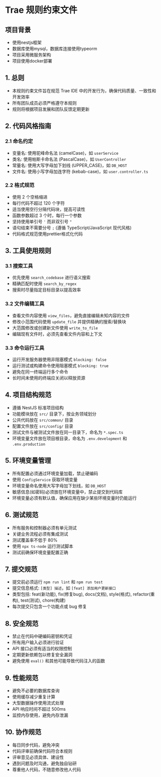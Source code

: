 # Trae 规则约束文件

## 项目背景
- 使用nestjs框架
- 数据库使用mysql，数据库连接使用typeorm
- 项目采用微服务架构
- 项目使用docker部署

## 1. 总则
- 本规则约束文件旨在规范 Trae IDE 中的开发行为，确保代码质量、一致性和开发效率
- 所有团队成员必须严格遵守本规则
- 规则将根据项目发展和团队反馈定期更新

## 2. 代码风格指南
### 2.1 命名约定
- 变量名: 使用驼峰命名法 (camelCase)，如 `userService`
- 类名: 使用帕斯卡命名法 (PascalCase)，如 `UserController`
- 常量名: 使用大写字母加下划线 (UPPER_CASE)，如 `DB_HOST`
- 文件名: 使用小写字母加连字符 (kebab-case)，如 `user.controller.ts`

### 2.2 格式规范
- 使用 2 个空格缩进
- 每行代码不超过 120 个字符
- 适当使用空行分隔代码块，提高可读性
- 函数参数超过 3 个时，每行一个参数
- 坚持使用单引号 `'` 而非双引号 `"`
- 语句结束不需要分号 `;` (遵循 TypeScript/JavaScript 现代风格)
- 代码格式规范使用prettier格式化代码

## 3. 工具使用规则
### 3.1 搜索工具
- 优先使用 `search_codebase` 进行语义搜索
- 精确匹配时使用 `search_by_regex`
- 搜索时尽量指定目标目录以提高效率

### 3.2 文件编辑工具
- 查看文件内容使用 `view_files`，避免直接编辑未知内容的文件
- 修改小范围代码使用 `update_file` 并提供精确的搜索/替换块
- 大范围修改或创建新文件使用 `write_to_file`
- 编辑现有文件时，必须先查看文件内容和上下文

### 3.3 命令运行工具
- 运行开发服务器使用非阻塞模式 `blocking: false`
- 运行测试或构建命令使用阻塞模式 `blocking: true`
- 避免在同一终端运行多个命令
- 长时间未使用的终端应关闭以释放资源

## 4. 项目结构规范
- 遵循 NestJS 标准项目结构
- 功能模块放在 `src/` 目录下，按业务领域划分
- 公共代码放在 `src/common/` 目录
- 配置文件放在 `src/config/` 目录
- 测试文件与被测试文件放在同一目录下，命名为 `*.spec.ts`
- 环境变量文件放在项目根目录，命名为 `.env.development` 和 `.env.production`

## 5. 环境变量管理
- 所有配置必须通过环境变量加载，禁止硬编码
- 使用 `ConfigService` 获取环境变量
- 环境变量命名使用大写字母加下划线，如 `DB_HOST`
- 敏感信息(如密码)必须放在环境变量中，禁止提交到代码库
- 环境变量必须有默认值，确保应用在缺少某些环境变量时仍能运行

## 6. 测试规范
- 所有服务和控制器必须有单元测试
- 关键业务流程必须有集成测试
- 测试覆盖率不低于 80%
- 使用 `npx ts-node` 运行测试脚本
- 测试前确保环境变量配置正确

## 7. 提交规范
- 提交前必须运行 `npm run lint` 和 `npm run test`
- 提交信息格式: `[类型] 描述`，如 `[feat] 添加用户更新接口`
- 类型包括: feat(新功能), fix(修复bug), docs(文档), style(格式), refactor(重构), test(测试), chore(构建)
- 每次提交只包含一个功能点或 bug 修复

## 8. 安全规范
- 禁止在代码中硬编码密钥和凭证
- 所有用户输入必须进行验证
- API 接口必须有适当的权限控制
- 定期更新依赖包以修复安全漏洞
- 避免使用 `eval()` 和其他可能导致代码注入的函数

## 9. 性能规范
- 避免不必要的数据库查询
- 使用缓存减少重复计算
- 大型数据操作使用流式处理
- API 响应时间不超过 500ms
- 监控内存使用，避免内存泄漏

## 10. 协作规范
- 每日同步代码，避免冲突
- 代码评审前确保代码符合本规则
- 评审意见必须具体、建设性
- 遇到问题及时沟通，避免独自钻研
- 尊重他人代码，不随意修改他人代码